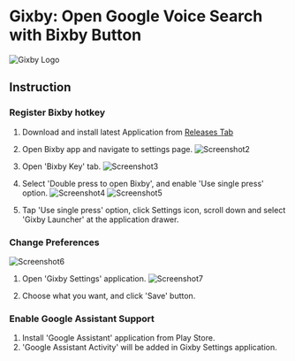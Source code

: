 # Gixby: Open Google Voice Search with Bixby Button

![Gixby Logo](https://github.com/kyujin-cho/AssistantOpener/blob/master/app/src/main/res/mipmap-xxxhdpi/ic_launcher.png?raw=true)

## Instruction

### Register Bixby hotkey

1. Download and install latest Application from [Releases Tab](https://github.com/kyujin-cho/AssistantOpener/releases)
2. Open Bixby app and navigate to settings page.
   ![Screenshot2](https://github.com/kyujin-cho/AssistantOpener/blob/master/screenshots/2.jpg?raw=true)

3. Open 'Bixby Key' tab.
   ![Screenshot3](https://github.com/kyujin-cho/AssistantOpener/blob/master/screenshots/3.jpg?raw=true)
4. Select 'Double press to open Bixby', and enable 'Use single press' option.
   ![Screenshot4](https://github.com/kyujin-cho/AssistantOpener/blob/master/screenshots/4.jpg?raw=true)
   ![Screenshot5](https://github.com/kyujin-cho/AssistantOpener/blob/master/screenshots/5.jpg?raw=true)
5. Tap 'Use single press' option, click Settings icon, scroll down and select 'Gixby Launcher' at the application drawer.

### Change Preferences

![Screenshot6](https://github.com/kyujin-cho/AssistantOpener/blob/master/screenshots/6.jpg?raw=true)

1. Open 'Gixby Settings' application.
   ![Screenshot7](https://github.com/kyujin-cho/AssistantOpener/blob/master/screenshots/7.jpg?raw=true)

2. Choose what you want, and click 'Save' button.

### Enable Google Assistant Support

1. Install 'Google Assistant' application from Play Store.
2. 'Google Assistant Activity' will be added in Gixby Settings application.
